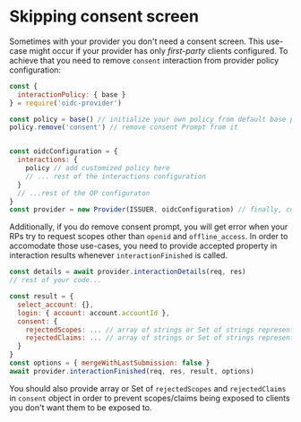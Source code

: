 # Skipping consent screen

Sometimes with your provider you don't need a consent screen.
This use-case might occur if your provider has only *first-party* clients configured.
To achieve that you need to remove `consent` interaction from provider policy configuration:

```js
const {
  interactionPolicy: { base }
} = require('oidc-provider')

const policy = base() // initialize your own policy from default base policy
policy.remove('consent') // remove consent Prompt from it


const oidcConfiguration = {
  interactions: {
    policy // add customized policy here
    // ... rest of the interactions configuration
  }
  // ...rest of the OP configuraton
}
const provider = new Provider(ISSUER, oidcConfiguration) // finally, configure your provider
```

Additionally, if you do remove consent prompt, you will get error when your RPs try to request scopes other than `openid` and `offline_access`.
In order to accomodate those use-cases, you need to provide accepted property in interaction results whenever `interactionFinished` is called.

```js
const details = await provider.interactionDetails(req, res)
// rest of your code...

const result = {
  select_account: {},
  login: { account: account.accountId },
  consent: { 
    rejectedScopes: ... // array of strings or Set of strings representing rejectedScopes
    rejectedClaims: ... // array of strings or Set of strings representing rejectedClaims
  }
}
const options = { mergeWithLastSubmission: false }
await provider.interactionFinished(req, res, result, options)
```

You should also provide array or Set of `rejectedScopes` and `rejectedClaims` in `consent` object in order to prevent scopes/claims being exposed to clients you don't want them to be exposed to.
